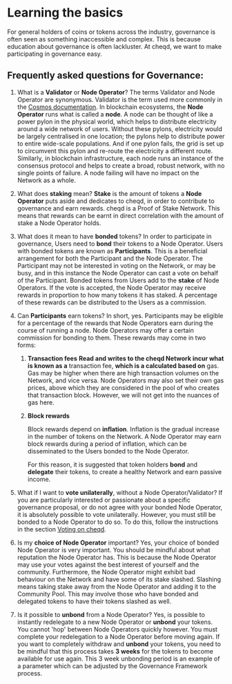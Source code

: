 # Learning the basics

For general holders of coins or tokens across the industry, governance is often seen as something inaccessible and complex. This is because education about governance is often lackluster. At cheqd, we want to make participating in governance easy.

## Frequently asked questions for Governance:

1. What is a **Validator** or **Node Operator**?    The terms Validator and Node Operator are synonymous. Validator is the term used more commonly in the [Cosmos documentation](https://docs.cosmos.network/). In blockchain ecosystems, the **Node Operator** runs what is called a **node**. A node can be thought of like a power pylon in the physical world, which helps to distribute electricity around a wide network of users. Without these pylons, electricity would be largely centralised in one location; the pylons help to distribute power to entire wide-scale populations. And if one pylon fails, the grid is set up to circumvent this pylon and re-route the electricity a different route. Similarly, in blockchain infrastructure, each node runs an instance of the consensus protocol and helps to create a broad, robust network, with no single points of failure. A node failing will have no impact on the Network as a whole.   
2. What does **staking** mean?    **Stake** is the amount of tokens a **Node Operator** puts aside and dedicates to cheqd, in order to contribute to governance and earn rewards. cheqd is a Proof of Stake Network. This means that rewards can be earnt in direct correlation with the amount of stake a Node Operator holds.   
3. What does it mean to have **bonded** tokens?    In order to participate in governance, Users need to **bond** their tokens to a Node Operator. Users with bonded tokens are known as **Participants**. This is a beneficial arrangement for both the Participant and the Node Operator. The Participant may not be interested in voting on the Network, or may be busy, and in this instance the Node Operator can cast a vote on behalf of the Participant. Bonded tokens from Users add to the **stake** of Node Operators. If the vote is accepted, the Node Operator may receive rewards in proportion to how many tokens it has staked. A percentage of these rewards can be distributed to the Users as a commission. 
4. Can **Participants** earn tokens?    In short, yes. Participants may be eligible for a percentage of the rewards that Node Operators earn during the course of running a node. Node Operators may offer a certain commission for bonding to them. These rewards may come in two forms: 
   1. **Transaction fees**    **Read and writes to the cheqd Network incur what is known as a** transaction fee, **which is a calculated based on** gas. Gas may be higher when there are high transaction volumes on the Network, and vice versa. Node Operators may also set their own gas prices, above which they are considered in the pool of who creates that transaction block. However, we will not get into the nuances of gas here.   
   2. **Block rewards**  
  
      Block rewards depend on **inflation**. Inflation is the gradual increase in the number of tokens on the Network. A Node Operator may earn block rewards during a period of inflation, which can be disseminated to the Users bonded to the Node Operator.  
  
      For this reason, it is suggested that token holders **bond** and **delegate** their tokens, to create a healthy Network and earn passive income.

  
5. What if I want to **vote unilaterally**, without a Node Operator/Validator?    If you are particularly interested or passionate about a specific governance proposal, or do not agree with your bonded Node Operator, it is absolutely possible to vote unilaterally. However, you must still be bonded to a Node Operator to do so. To do this, follow the instructions in the section [Voting on cheqd](https://docs.cheqd.io/governance/contributing/voting-on-cheqd). 
6. Is my **choice of Node Operator** important?    Yes, your choice of bonded Node Operator is very important. You should be mindful about what reputation the Node Operator has. This is because the Node Operator may use your votes against the best interest of yourself and the community. Furthermore, the Node Operator might exhibit bad behaviour on the Network and have some of its stake slashed. Slashing means taking stake away from the Node Operator and adding it to the Community Pool. This may involve those who have bonded and delegated tokens to have their tokens slashed as well.   
7. Is it possible to **unbond** from a Node Operator?    Yes, is possible to instantly redelegate to a new Node Operator or **unbond** your tokens. You cannot 'hop' between Node Operators quickly however. You must complete your redelegation to a Node Operator before moving again. If you want to completely withdraw and **unbond** your tokens, you need to be mindful that this process takes **3 weeks** for the tokens to become available for use again.   This 3 week unbonding period is an example of a parameter which can be adjusted by the Governance Framework process. 

